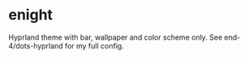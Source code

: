 # enight
 Hyprland theme with bar, wallpaper and color scheme only. See end-4/dots-hyprland for my full config.
